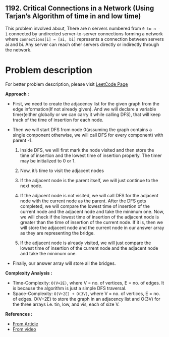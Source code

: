 ## 1192. Critical Connections in a Network (Using Tarjan’s Algorithm of time in and low time)

This problem involved about, There are n servers numbered from `0 to n - 1` connected by undirected server-to-server connections forming a network where `connections[i] = [ai, bi]` represents a connection between servers ai and bi. Any server can reach other servers directly or indirectly through the network.

# Problem description

For better problem description, please visit [LeetCode Page](https://leetcode.com/problems/critical-connections-in-a-network/description/)

**Approach :**<br/>

-   First, we need to create the adjacency list for the given graph from the edge information(If not already given). And we will declare a variable timer(either globally or we can carry it while calling DFS), that will keep track of the time of insertion for each node.

-   Then we will start DFS from node 0(assuming the graph contains a single component otherwise, we will call DFS for every component) with parent -1.

    1. Inside DFS, we will first mark the node visited and then store the time of insertion and the lowest time of insertion properly. The timer may be initialized to 0 or 1.

    2. Now, it’s time to visit the adjacent nodes

    3. If the adjacent node is the parent itself, we will just continue to the next node.

    4. If the adjacent node is not visited, we will call DFS for the adjacent node with the current node as the parent. After the DFS gets completed, we will compare the lowest time of insertion of the current node and the adjacent node and take the minimum one. Now, we will check if the lowest time of insertion of the adjacent node is greater than the time of insertion of the current node. If it is, then we will store the adjacent node and the current node in our answer array as they are representing the bridge.

    5. If the adjacent node is already visited, we will just compare the lowest time of insertion of the current node and the adjacent node and take the minimum one.

-   Finally, our answer array will store all the bridges.

**Complexity Analysis :**<br/>

-   Time-Complexity: `O(V+2E)`, where V = no. of vertices, E = no. of edges. It is because the algorithm is just a simple DFS traversal.
-   Space-Complexity: `O(V+2E) + O(3V)`, where V = no. of vertices, E = no. of edges. O(V+2E) to store the graph in an adjacency list and O(3V) for the three arrays i.e. tin, low, and vis, each of size V.

**References :**<br/>

-   [From Article](https://takeuforward.org/graph/bridges-in-graph-using-tarjans-algorithm-of-time-in-and-low-time-g-55/)
-   [From video](https://www.youtube.com/watch?v=qrAub5z8FeA&list=PLgUwDviBIf0oE3gA41TKO2H5bHpPd7fzn&index=57)
